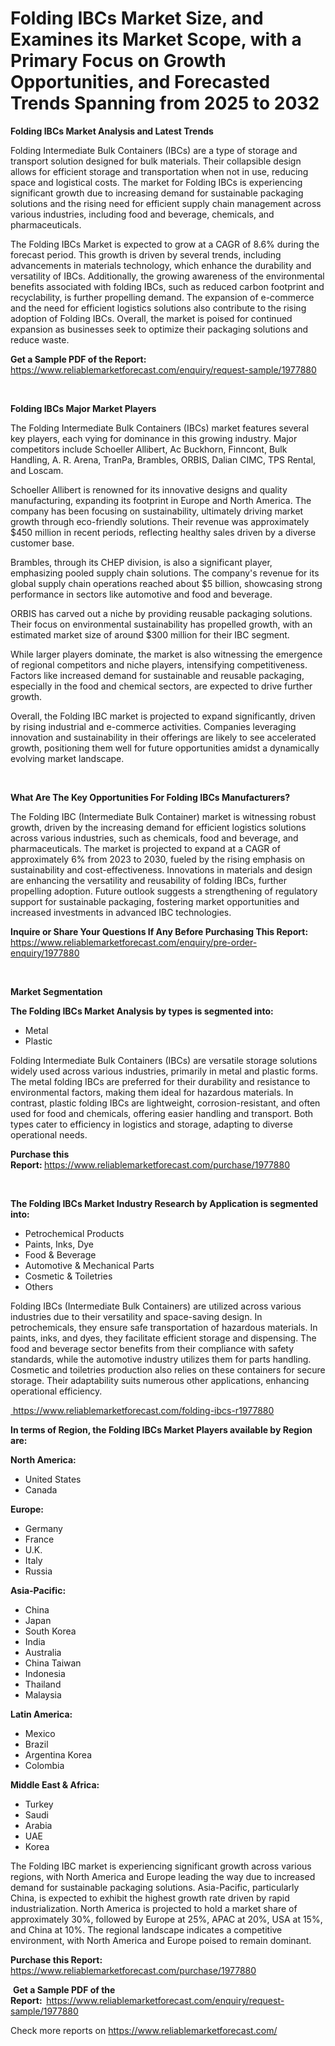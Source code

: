 <p><h1>Folding IBCs Market Size, and Examines its Market Scope, with a Primary Focus on Growth Opportunities, and Forecasted Trends Spanning from 2025 to 2032</h1></p><p><strong>Folding IBCs Market Analysis and Latest Trends</strong></p>
<p><p>Folding Intermediate Bulk Containers (IBCs) are a type of storage and transport solution designed for bulk materials. Their collapsible design allows for efficient storage and transportation when not in use, reducing space and logistical costs. The market for Folding IBCs is experiencing significant growth due to increasing demand for sustainable packaging solutions and the rising need for efficient supply chain management across various industries, including food and beverage, chemicals, and pharmaceuticals.</p><p>The Folding IBCs Market is expected to grow at a CAGR of 8.6% during the forecast period. This growth is driven by several trends, including advancements in materials technology, which enhance the durability and versatility of IBCs. Additionally, the growing awareness of the environmental benefits associated with folding IBCs, such as reduced carbon footprint and recyclability, is further propelling demand. The expansion of e-commerce and the need for efficient logistics solutions also contribute to the rising adoption of Folding IBCs. Overall, the market is poised for continued expansion as businesses seek to optimize their packaging solutions and reduce waste.</p></p>
<p><strong>Get a Sample PDF of the Report:&nbsp;</strong> <a href="https://www.reliablemarketforecast.com/enquiry/request-sample/1977880?utm_campaign=2294&utm_medium=2&utm_source=Github&utm_content=ia&utm_term=01042025&utm_id=folding-ibcs">https://www.reliablemarketforecast.com/enquiry/request-sample/1977880</a></p>
<p>&nbsp;</p>
<p><strong>Folding IBCs Major Market Players</strong></p>
<p><p>The Folding Intermediate Bulk Containers (IBCs) market features several key players, each vying for dominance in this growing industry. Major competitors include Schoeller Allibert, Ac Buckhorn, Finncont, Bulk Handling, A. R. Arena, TranPa, Brambles, ORBIS, Dalian CIMC, TPS Rental, and Loscam.</p><p>Schoeller Allibert is renowned for its innovative designs and quality manufacturing, expanding its footprint in Europe and North America. The company has been focusing on sustainability, ultimately driving market growth through eco-friendly solutions. Their revenue was approximately $450 million in recent periods, reflecting healthy sales driven by a diverse customer base.</p><p>Brambles, through its CHEP division, is also a significant player, emphasizing pooled supply chain solutions. The company's revenue for its global supply chain operations reached about $5 billion, showcasing strong performance in sectors like automotive and food and beverage. </p><p>ORBIS has carved out a niche by providing reusable packaging solutions. Their focus on environmental sustainability has propelled growth, with an estimated market size of around $300 million for their IBC segment. </p><p>While larger players dominate, the market is also witnessing the emergence of regional competitors and niche players, intensifying competitiveness. Factors like increased demand for sustainable and reusable packaging, especially in the food and chemical sectors, are expected to drive further growth. </p><p>Overall, the Folding IBC market is projected to expand significantly, driven by rising industrial and e-commerce activities. Companies leveraging innovation and sustainability in their offerings are likely to see accelerated growth, positioning them well for future opportunities amidst a dynamically evolving market landscape.</p></p>
<p>&nbsp;</p>
<p><strong>What Are The Key Opportunities For Folding IBCs Manufacturers?</strong></p>
<p><p>The Folding IBC (Intermediate Bulk Container) market is witnessing robust growth, driven by the increasing demand for efficient logistics solutions across various industries, such as chemicals, food and beverage, and pharmaceuticals. The market is projected to expand at a CAGR of approximately 6% from 2023 to 2030, fueled by the rising emphasis on sustainability and cost-effectiveness. Innovations in materials and design are enhancing the versatility and reusability of folding IBCs, further propelling adoption. Future outlook suggests a strengthening of regulatory support for sustainable packaging, fostering market opportunities and increased investments in advanced IBC technologies.</p></p>
<p><strong>Inquire or Share Your Questions If Any Before Purchasing This Report:</strong> <a href="https://www.reliablemarketforecast.com/enquiry/pre-order-enquiry/1977880?utm_campaign=2294&utm_medium=2&utm_source=Github&utm_content=ia&utm_term=01042025&utm_id=folding-ibcs">https://www.reliablemarketforecast.com/enquiry/pre-order-enquiry/1977880</a></p>
<p>&nbsp;</p>
<p><strong>Market Segmentation</strong></p>
<p><strong>The Folding IBCs Market Analysis by types is segmented into:</strong></p>
<p><ul><li>Metal</li><li>Plastic</li></ul></p>
<p><p>Folding Intermediate Bulk Containers (IBCs) are versatile storage solutions widely used across various industries, primarily in metal and plastic forms. The metal folding IBCs are preferred for their durability and resistance to environmental factors, making them ideal for hazardous materials. In contrast, plastic folding IBCs are lightweight, corrosion-resistant, and often used for food and chemicals, offering easier handling and transport. Both types cater to efficiency in logistics and storage, adapting to diverse operational needs.</p></p>
<p><strong>Purchase this Report:&nbsp;</strong><a href="https://www.reliablemarketforecast.com/purchase/1977880?utm_campaign=2294&utm_medium=2&utm_source=Github&utm_content=ia&utm_term=01042025&utm_id=folding-ibcs">https://www.reliablemarketforecast.com/purchase/1977880</a></p>
<p>&nbsp;</p>
<p><strong>The Folding IBCs Market Industry Research by Application is segmented into:</strong></p>
<p><ul><li>Petrochemical Products</li><li>Paints, Inks, Dye</li><li>Food & Beverage</li><li>Automotive & Mechanical Parts</li><li>Cosmetic & Toiletries</li><li>Others</li></ul></p>
<p><p>Folding IBCs (Intermediate Bulk Containers) are utilized across various industries due to their versatility and space-saving design. In petrochemicals, they ensure safe transportation of hazardous materials. In paints, inks, and dyes, they facilitate efficient storage and dispensing. The food and beverage sector benefits from their compliance with safety standards, while the automotive industry utilizes them for parts handling. Cosmetic and toiletries production also relies on these containers for secure storage. Their adaptability suits numerous other applications, enhancing operational efficiency.</p></p>
<p><a href="https://www.reliablemarketforecast.com/folding-ibcs-r1977880?utm_campaign=2294&utm_medium=2&utm_source=Github&utm_content=ia&utm_term=01042025&utm_id=folding-ibcs">&nbsp;https://www.reliablemarketforecast.com/folding-ibcs-r1977880</a></p>
<p><strong>In terms of Region, the Folding IBCs Market Players available by Region are:</strong></p>
<p>
    <p> <strong> North America: </strong>
        <ul>
            <li>United States</li>
            <li>Canada</li>
        </ul>
        </p> 
    <p> <strong> Europe: </strong>
        <ul>
            <li>Germany</li>
            <li>France</li>
            <li>U.K.</li>
            <li>Italy</li>
            <li>Russia</li>
        </ul>
        </p> 
    <p> <strong> Asia-Pacific: </strong>
        <ul>
            <li>China</li>
            <li>Japan</li>
            <li>South Korea</li>
            <li>India</li>
            <li>Australia</li>
            <li>China Taiwan</li>
            <li>Indonesia</li>
            <li>Thailand</li>
            <li>Malaysia</li>
        </ul>
        </p> 
    <p> <strong> Latin America: </strong>
        <ul>
            <li>Mexico</li>
            <li>Brazil</li>
            <li>Argentina Korea</li>
            <li>Colombia</li>
        </ul>
        </p> 
    <p> <strong> Middle East & Africa: </strong>
        <ul>
            <li>Turkey</li>
            <li>Saudi</li>
            <li>Arabia</li>
            <li>UAE</li>
            <li>Korea</li>
        </ul>
    </p>
    </p>
<p><p>The Folding IBC market is experiencing significant growth across various regions, with North America and Europe leading the way due to increased demand for sustainable packaging solutions. Asia-Pacific, particularly China, is expected to exhibit the highest growth rate driven by rapid industrialization. North America is projected to hold a market share of approximately 30%, followed by Europe at 25%, APAC at 20%, USA at 15%, and China at 10%. The regional landscape indicates a competitive environment, with North America and Europe poised to remain dominant.</p></p>
<p><strong>Purchase this Report: </strong><a href="https://www.reliablemarketforecast.com/purchase/1977880?utm_campaign=2294&utm_medium=2&utm_source=Github&utm_content=ia&utm_term=01042025&utm_id=folding-ibcs">https://www.reliablemarketforecast.com/purchase/1977880</a></p>
<p>&nbsp;<strong>Get a Sample PDF of the Report:&nbsp;&nbsp;</strong><a href="https://www.reliablemarketforecast.com/enquiry/request-sample/1977880?utm_campaign=2294&utm_medium=2&utm_source=Github&utm_content=ia&utm_term=01042025&utm_id=folding-ibcs">https://www.reliablemarketforecast.com/enquiry/request-sample/1977880</a></p>
<p><strong></strong></p>
<p>Check more reports on <a href="https://www.reliablemarketforecast.com/?utm_campaign=2294&utm_medium=2&utm_source=Github&utm_content=ia&utm_term=01042025&utm_id=folding-ibcs">https://www.reliablemarketforecast.com/</a></p>